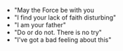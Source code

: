 - "May the Force be with you
- "I find your lack of faith disturbing"
- "I am your father"
- "Do or do not. There is no try"
- "I’ve got a bad feeling about this"
